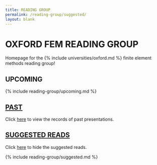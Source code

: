 ```yaml
---
title: READING GROUP
permalink: /reading-group/suggested/
layout: blank
---
```


# OXFORD FEM READING GROUP

Homepage for the {% include universities/oxford.md %} finite element methods reading group!

## UPCOMING

{% include reading-group/upcoming.md %}

## [PAST](/reading-group/past/)

Click [here](/reading-group/past/) to view the records of past presentations.

## [SUGGESTED READS](/reading-group/)

Click [here](/reading-group/) to hide the suggested reads.

{% include reading-group/suggested.md %}

